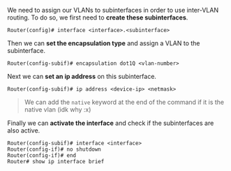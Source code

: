 We need to assign our VLANs to subinterfaces in order to use inter-VLAN routing. To do so, we first need to **create these subinterfaces**.
```
Router(config)# interface <interface>.<subinterface>
```
Then we can **set the encapsulation type** and assign a VLAN to the subinterface.
```
Router(config-subif)# encapsulation dot1Q <vlan-number>
```
Next we can **set an ip address** on this subinterface.
```
Router(config-subif)# ip address <device-ip> <netmask>
```
> We can add the `native` keyword at the end of the command if it is the native vlan (idk why :x)

Finally we can **activate the interface** and check if the subinterfaces are also active.
```
Router(config-subif)# interface <interface>
Router(config-if)# no shutdown
Router(config-if)# end
Router# show ip interface brief
```